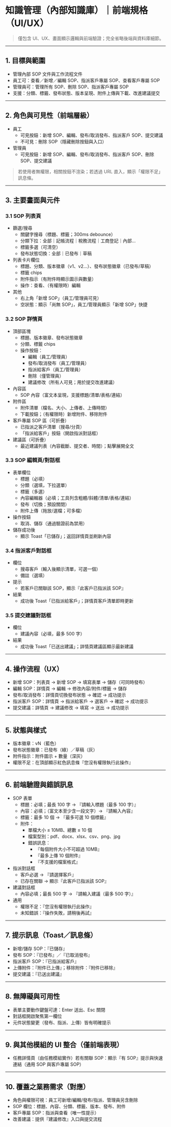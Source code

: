 # 知識管理（內部知識庫）｜前端規格（UI/UX）

> 僅包含 UI、UX、畫面顯示邏輯與前端驗證；完全省略後端與資料庫細節。

---

## 1. 目標與範圍
- 管理內部 SOP 文件與工作流程文件
- 員工可：查看／新增／編輯 SOP、指派客戶專屬 SOP、查看客戶專屬 SOP
- 管理員可：管理所有 SOP、刪除 SOP、指派客戶專屬 SOP
- 支援：分類、標籤、發布狀態、版本呈現、附件上傳與下載、改進建議提交

---

## 2. 角色與可見性（前端層級）
- 員工
  - 可見按鈕：新增 SOP、編輯、發布/取消發布、指派客戶 SOP、提交建議
  - 不可見：刪除 SOP（隱藏刪除按鈕與入口）
- 管理員
  - 可見按鈕：新增 SOP、編輯、發布/取消發布、指派客戶 SOP、刪除 SOP、提交建議

> 若使用者無權限，相關按鈕不渲染；若透過 URL 直入，顯示「權限不足」訊息條。

---

## 3. 主要畫面與元件

### 3.1 SOP 列表頁
- 篩選/搜尋
  - 關鍵字搜尋（標題、標籤；300ms debounce）
  - 分類下拉：全部｜記帳流程｜稅務流程｜工商登記｜內部…
  - 標籤多選（可清空）
  - 發布狀態切換：全部｜已發布｜草稿
- 列表卡片欄位
  - 標題、分類、版本徽章（v1、v2…）、發布狀態徽章（已發布/草稿）
  - 標籤 chips
  - 附件指示（有附件時顯示圖示與數量）
  - 操作：查看、（有權限時）編輯
- 其他
  - 右上角「新增 SOP」（員工/管理員可見）
  - 空狀態：顯示「尚無 SOP」，員工/管理員顯示「新增 SOP」快捷

### 3.2 SOP 詳情頁
- 頂部區塊
  - 標題、版本徽章、發布狀態徽章
  - 分類、標籤 chips
  - 操作按鈕：
    - 編輯（員工/管理員）
    - 發布/取消發布（員工/管理員）
    - 指派給客戶（員工/管理員）
    - 刪除（僅管理員）
    - 建議修改（所有人可見；用於提交改進建議）
- 內容區
  - SOP 內容（富文本呈現，支援標題/清單/表格/連結）
- 附件區
  - 附件清單（檔名、大小、上傳者、上傳時間）
  - 下載按鈕；（有權限時）新增附件、移除附件
- 客戶專屬 SOP 區（可折疊）
  - 已指派之客戶清單（搜尋/分頁）
  - 「指派給客戶」按鈕（開啟指派對話框）
- 建議區（可折疊）
  - 最近建議列表（內容截斷、提交者、時間）；點擊展開全文

### 3.3 SOP 編輯頁/對話框
- 表單欄位
  - 標題（必填）
  - 分類（選填，下拉選單）
  - 標籤（多選）
  - 內容編輯器（必填；工具列含粗體/斜體/清單/表格/連結）
  - 發布（切換；預設關閉）
  - 附件上傳（拖放/選檔；可多檔）
- 操作按鈕
  - 取消、儲存（通過驗證前為禁用）
- 儲存成功後
  - 顯示 Toast「已儲存」；返回詳情頁並刷新內容

### 3.4 指派客戶對話框
- 欄位
  - 搜尋客戶（輸入後顯示清單，可選一個）
  - 備註（選填）
- 提示
  - 若客戶已關聯該 SOP，顯示『此客戶已指派該 SOP』
- 結果
  - 成功後 Toast「已指派給客戶」；詳情頁客戶清單即時更新

### 3.5 提交建議對話框
- 欄位
  - 建議內容（必填，最多 500 字）
- 結果
  - 成功後 Toast「已送出建議」；詳情頁建議區顯示最新建議

---

## 4. 操作流程（UX）
- 新增 SOP：列表頁 → 新增 SOP → 填寫表單 → 儲存（可同時發布）
- 編輯 SOP：詳情頁 → 編輯 → 修改內容/附件/標籤 → 儲存
- 發布/取消發布：詳情頁切換發布狀態 → 確認 → 成功提示
- 指派客戶 SOP：詳情頁 → 指派給客戶 → 選客戶 → 確認 → 成功提示
- 提交建議：詳情頁 → 建議修改 → 填寫 → 送出 → 成功提示

---

## 5. 狀態與樣式
- 版本徽章：vN（藍色）
- 發布狀態徽章：已發布（綠）／草稿（灰）
- 附件指示：附件圖示 + 數量（深灰）
- 權限不足：在頂部顯示紅色訊息條『您沒有權限執行此操作』

---

## 6. 前端驗證與錯誤訊息
- SOP 表單
  - 標題：必填；最長 100 字 → 『請輸入標題（最多 100 字）』
  - 內容：必填；（富文本至少含一段文字）→ 『請輸入內容』
  - 標籤：最多 10 個 → 『最多可選 10 個標籤』
  - 附件：
    - 單檔大小 ≤ 10MB、總數 ≤ 10 個
    - 檔案型別：pdf、docx、xlsx、csv、png、jpg
    - 錯誤訊息：
      - 『每個附件大小不可超過 10MB』
      - 『最多上傳 10 個附件』
      - 『不支援的檔案格式』
- 指派對話框
  - 客戶必選 → 『請選擇客戶』
  - 已存在關聯 → 顯示『此客戶已指派該 SOP』
- 建議對話框
  - 內容必填；最長 500 字 → 『請輸入建議（最多 500 字）』
- 通用
  - 權限不足：『您沒有權限執行此操作』
  - 未知錯誤：『操作失敗，請稍後再試』

---

## 7. 提示訊息（Toast／訊息條）
- 新增/儲存 SOP：『已儲存』
- 發布 SOP：『已發布』／『已取消發布』
- 指派客戶 SOP：『已指派給客戶』
- 上傳附件：『附件已上傳』；移除附件：『附件已移除』
- 提交建議：『已送出建議』

---

## 8. 無障礙與可用性
- 表單主要動作鍵盤可達：Enter 送出、Esc 關閉
- 對話框開啟聚焦第一欄位
- 元件狀態變更（發布、指派、上傳）皆有明確提示

---

## 9. 與其他模組的 UI 整合（僅前端表現）
- 任務詳情頁（由任務模組實作）若有關聯 SOP：顯示『有 SOP』提示與快速連結（通用 SOP 與客戶專屬 SOP）

---

## 10. 覆蓋之業務需求（對應）
- 角色與權限可視：員工可新增/編輯/發布/指派、管理員另含刪除
- SOP 欄位：標題、內容、分類、標籤、版本、發布、附件
- 客戶專屬 SOP：指派與查看（唯一性提示）
- 改善建議：提供『建議修改』入口與提交流程
